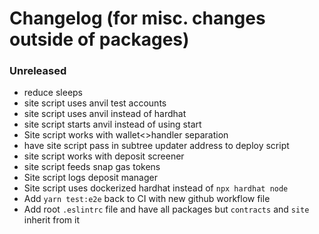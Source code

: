 # Changelog (for misc. changes outside of packages)

### Unreleased

- reduce sleeps
- site script uses anvil test accounts
- site script uses anvil instead of hardhat
- site script starts anvil instead of using start
- Site script works with wallet<>handler separation
- have site script pass in subtree updater address to deploy script
- site script works with deposit screener
- site script feeds snap gas tokens
- Site script logs deposit manager
- Site script uses dockerized hardhat instead of `npx hardhat node`
- Add `yarn test:e2e` back to CI with new github workflow file
- Add root `.eslintrc` file and have all packages but `contracts` and `site` inherit from it
